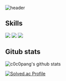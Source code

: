 ![header](https://capsule-render.vercel.app/api?type=Waving&color=C9E5FF&height=300&section=header&text=cocopang&fontSize=90&fontColor=FFFFFF)
## Skills
<img src="https://img.shields.io/badge/Js-F7DF1E?style=for-the-badge&logo=JS&logoColor=black"> <img src="https://img.shields.io/badge/Ts-25378A?style=for-the-badge&logo=JS&logoColor=black"> <img src="https://img.shields.io/badge/React-9DD3FA?style=for-the-badge&logo=JS&logoColor=black">
## Gitub stats
![c0c0pang's github stats](https://github-readme-stats.vercel.app/api?username=c0c0pang&show_icons=true)

[![Solved.ac Profile](http://mazassumnida.wtf/api/v2/generate_badge?boj=coc178)](https://solved.ac/coc178/)
<!--
**c0c0pang/c0c0pang** is a ✨ _special_ ✨ repository because its `README.md` (this file) appears on your GitHub profile.

Here are some ideas to get you started:

- 🔭 I’m currently working on ...
- 🌱 I’m currently learning ...
- 👯 I’m looking to collaborate on ...
- 🤔 I’m looking for help with ...
- 💬 Ask me about ...
- 📫 How to reach me: ...
- 😄 Pronouns: ...
- ⚡ Fun fact: ...
-->
